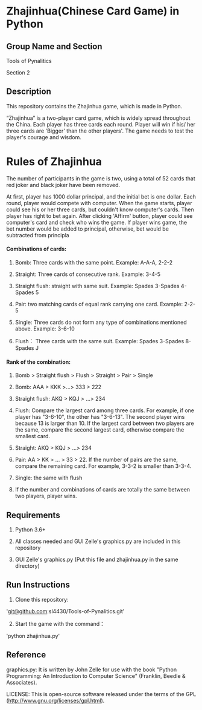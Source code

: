 Zhajinhua(Chinese Card Game) in Python
====

Group Name and Section
-------

Tools of Pynalitics

Section 2

Description
-------

This repository contains the Zhajinhua game, which is made in Python.

“Zhajinhua” is a two-player card game, which is widely spread throughout the China. Each player has three cards each round. Player will win if his/ her three cards are 'Bigger' than the other players'. The game needs to test the player's courage and wisdom.

# Rules of Zhajinhua
The number of participants in the game is two, using a total of 52 cards that red joker and black joker have been removed.

At first, player has 1000 dollar principal, and the initial bet is one dollar. Each round, player would compete with computer. When the game starts, player could see his or her three cards, but couldn't know computer's cards. Then player has right to bet again. After clicking 'Affirm' button, player could see computer's card and check who wins the game. If player wins game, the bet number would be added to principal, otherwise, bet would be subtracted from principla

#### Combinations of cards:

1. Bomb: Three cards with the same point. Example: A-A-A, 2-2-2

2. Straight: Three cards of consecutive rank. Example: 3-4-5

3. Straight flush: straight with same suit. Example: Spades 3-Spades 4-Spades 5

4. Pair: two matching cards of equal rank carrying one card. Example: 2-2-5

5. Single: Three cards do not form any type of combinations mentioned above. Example: 3-6-10

6. Flush： Three cards with the same suit. Example: Spades 3-Spades 8-Spades J


#### Rank of the combination:

1. Bomb > Straight flush > Flush > Straight > Pair > Single

2. Bomb: AAA > KKK >...> 333 > 222

3. Straight flush: AKQ > KQJ > ...> 234

4. Flush: Compare the largest card among three cards. For example, if one player has "3-6-10", the other has "3-6-13". The second player wins because 13 is larger than 10. If the largest card between two players are the same, compare the second largest card, otherwise compare the smallest card.

5. Straight: AKQ > KQJ > ...> 234

6. Pair: AA > KK > ... > 33 > 22. If the number of pairs are the same, compare the remaining card. For example, 3-3-2 is smaller than 3-3-4.

7. Single: the same with flush

8. If the number and combinations of cards are totally the same between two players, player wins.



Requirements
-------
1. Python 3.6+

2. All classes needed and GUI Zelle's graphics.py are included in this repository

3. GUI Zelle's graphics.py (Put this file  and zhajinhua.py in the same directory)

Run Instructions
-------
1. Clone this repository:

'git@github.com:sl4430/Tools-of-Pynalitics.git'


2. Start the game with the command：

'python zhajinhua.py'

Reference
-------
graphics.py: It is written by John Zelle for use with the book "Python Programming: An Introduction to Computer Science" (Franklin, Beedle & Associates).

LICENSE: This is open-source software released under the terms of the
GPL (http://www.gnu.org/licenses/gpl.html).
